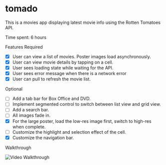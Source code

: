 # tomado

This is a movies app displaying latest movie info using the Rotten Tomatoes API.

Time spent: 6 hours

Features
Required

  * [x] User can view a list of movies. Poster images load asynchronously.
  * [x] User can view movie details by tapping on a cell.
  * [x] User sees loading state while waiting for the API.
  * [x] User sees error message when there is a network error
  * [x] User can pull to refresh the movie list.

Optional

  * [ ] Add a tab bar for Box Office and DVD.
  * [ ] Implement segmented control to switch between list view and grid view.
  * [ ] Add a search bar.
  * [ ] All images fade in.
  * [x] For the large poster, load the low-res image first, switch to high-res when complete.
  * [ ] Customize the highlight and selection effect of the cell.
  * [x] Customize the navigation bar.

Walkthrough

![Video Walkthrough](walkthrough.gif)


